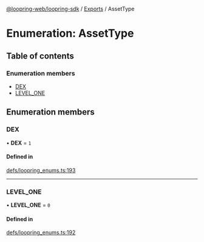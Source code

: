 [@loopring-web/loopring-sdk](../README.md) / [Exports](../modules.md) / AssetType

# Enumeration: AssetType

## Table of contents

### Enumeration members

- [DEX](AssetType.md#dex)
- [LEVEL\_ONE](AssetType.md#level_one)

## Enumeration members

### DEX

• **DEX** = `1`

#### Defined in

[defs/loopring_enums.ts:193](https://github.com/Loopring/loopring_sdk/blob/6d0be7c/src/defs/loopring_enums.ts#L193)

___

### LEVEL\_ONE

• **LEVEL\_ONE** = `0`

#### Defined in

[defs/loopring_enums.ts:192](https://github.com/Loopring/loopring_sdk/blob/6d0be7c/src/defs/loopring_enums.ts#L192)
